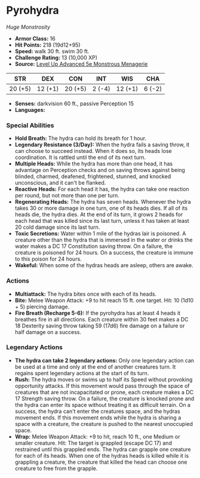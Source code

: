 # Pyrohydra

*Huge* *Monstrosity*

- **Armor Class:** 16
- **Hit Points:** 218 (19d12+95)
- **Speed:** walk 30 ft. swim 30 ft.
- **Challenge Rating:** 13 (10,000 XP)
- **Source:** [Level Up Advanced 5e Monstrous Menagerie](https://www.levelup5e.com)

| STR | DEX | CON | INT | WIS | CHA |
| --- | --- | --- | --- | --- | --- |
| 20 (+5) | 12 (+1) | 20 (+5) | 2 (-4) | 12 (+1) | 6 (-2) |

- **Senses:** darkvision 60 ft., passive Perception 15
- **Languages:** 
### Special Abilities
- **Hold Breath:** The hydra can hold its breath for 1 hour.
- **Legendary Resistance (3/Day):** When the hydra fails a saving throw, it can choose to succeed instead. When it does so, its heads lose coordination. It is rattled until the end of its next turn.
- **Multiple Heads:** While the hydra has more than one head, it has advantage on Perception checks and on saving throws against being blinded, charmed, deafened, frightened, stunned, and knocked unconscious, and it can't be flanked.
- **Reactive Heads:** For each head it has, the hydra can take one reaction per round, but not more than one per turn.
- **Regenerating Heads:** The hydra has seven heads. Whenever the hydra takes 30 or more damage in one turn, one of its heads dies. If all of its heads die, the hydra dies. At the end of its turn, it grows 2 heads for each head that was killed since its last turn, unless it has taken at least 20 cold damage since its last turn.
- **Toxic Secretions:** Water within 1 mile of the hydras lair is poisoned. A creature other than the hydra that is immersed in the water or drinks the water makes a DC 17 Constitution saving throw. On a failure, the creature is poisoned for 24 hours. On a success, the creature is immune to this poison for 24 hours.
- **Wakeful:** When some of the hydras heads are asleep, others are awake.
### Actions
- **Multiattack:** The hydra bites once with each of its heads.
- **Bite:** Melee Weapon Attack: +9 to hit  reach 15 ft.  one target. Hit: 10 (1d10 + 5) piercing damage.
- **Fire Breath (Recharge 5-6):** If the pyrohydra has at least 4 heads  it breathes fire in all directions. Each creature within 30 feet makes a DC 18 Dexterity saving throw  taking 59 (17d6) fire damage on a failure or half damage on a success.


### Legendary Actions
- **The hydra can take 2 legendary actions:** Only one legendary action can be used at a time and only at the end of another creatures turn. It regains spent legendary actions at the start of its turn.
- **Rush:** The hydra moves or swims up to half its Speed without provoking opportunity attacks. If this movement would pass through the space of creatures that are not incapacitated or prone, each creature makes a DC 17 Strength saving throw. On a failure, the creature is knocked prone and the hydra can enter its space without treating it as difficult terrain. On a success, the hydra can't enter the creatures space, and the hydras movement ends. If this movement ends while the hydra is sharing a space with a creature, the creature is pushed to the nearest unoccupied space.
- **Wrap:** Melee Weapon Attack: +9 to hit, reach 10 ft., one Medium or smaller creature. Hit: The target is grappled (escape DC 17) and restrained until this grappled ends. The hydra can grapple one creature for each of its heads. When one of the hydras heads is killed while it is grappling a creature, the creature that killed the head can choose one creature to free from the grapple.
